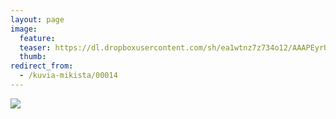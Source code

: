 ```yaml
---
layout: page
image:
  feature:
  teaser: https://dl.dropboxusercontent.com/sh/ea1wtnz7z734o12/AAAPEyrUNM_ZU81NPPzSvEYta/mikin-kuvat/2/IMG20836-245px.jpg
  thumb:
redirect_from:
  - /kuvia-mikista/00014
---
```


[![](https://dl.dropboxusercontent.com/sh/ea1wtnz7z734o12/AAD2NOs1EoXfeKPR-TIvmFiga/mikin-kuvat/2/IMG20836-800px.jpg)](https://dl.dropboxusercontent.com/sh/ea1wtnz7z734o12/AABBfNFqCwtxkb4v9EMFU7-Ma/mikin-kuvat/2/IMG20836.jpg)

